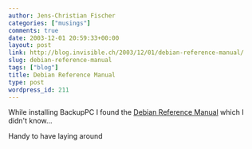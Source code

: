 ```yaml
---
author: Jens-Christian Fischer
categories: ["musings"]
comments: true
date: 2003-12-01 20:59:33+00:00
layout: post
link: http://blog.invisible.ch/2003/12/01/debian-reference-manual/
slug: debian-reference-manual
tags: ["blog"]
title: Debian Reference Manual
type: post
wordpress_id: 211
---
```


While installing BackupPC I found the [Debian Reference Manual](http://www.debian.org/doc/manuals/reference/reference.en.html) which I didn't know... 

Handy to have laying around
